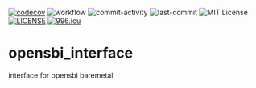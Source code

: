 [![codecov](https://codecov.io/gh/MRNIU/opensbi_interface/graph/badge.svg?token=WLP53BXX2Z)](https://codecov.io/gh/MRNIU/opensbi_interface)
![workflow](https://github.com/MRNIU/opensbi_interface/actions/workflows/workflow.yml/badge.svg)
![commit-activity](https://img.shields.io/github/commit-activity/t/MRNIU/opensbi_interface)
![last-commit](https://img.shields.io/github/last-commit/MRNIU/opensbi_interface)
![MIT License](https://img.shields.io/github/license/mashape/apistatus.svg)
[![LICENSE](https://img.shields.io/badge/license-Anti%20996-blue.svg)](https://github.com/996icu/996.ICU/blob/master/LICENSE)
[![996.icu](https://img.shields.io/badge/link-996.icu-red.svg)](https://996.icu)

# opensbi_interface
interface for opensbi baremetal
